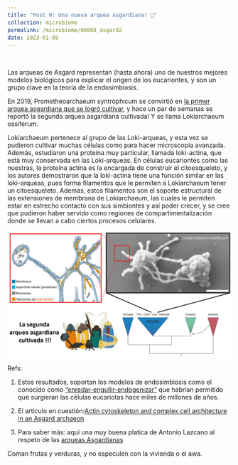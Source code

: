 ```yaml
---
title: "Post 9: Una nueva arquea asgardiana! 🎉"
collection: microbiome
permalink: /microbiome/00008_asgard2
date: 2023-01-05
---
```


&nbsp;


Las arqueas de Asgard representan (hasta ahora) uno de nuestros mejores modelos biológicos para explicar el origen de los eucariontes, y son un grupo clave en la teoría de la endosimbiosis. 

En 2019, Prometheoarchaeum syntrophicum se convirtió en [la primer arquea asgardiana que se logró cultivar](https://miangoar.github.io/microbiome/00002_asgard), y hace un par de semanas se reportó la segunda arquea asgardiana cultivada! Y se llama Lokiarchaeum ossiferum.

Lokiarchaeum pertenece al grupo de las Loki-arqueas, y esta vez se pudieron cultivar muchas células como para hacer microscopía avanzada. Además, estudiaron una proteína muy particular, llamada loki-actina, que está muy conservada en las Loki-arqueas. En células eucariontes como las nuestras, la proteína actina es la encargada de construir el citoesqueleto, y los autores demostraron que la loki-actina tiene una función similar en las loki-arqueas, pues forma filamentos que le permiten a Lokiarchaeum tener un citoesqueleto. Ademas, estos filamentos son el soporte estructural de las extensiones de membrana de Lokiarchaeum, las cuales le permiten estar en estrecho contacto con sus simbiontes y así poder crecer, y se cree que pudieron haber servido como regiones de compartimentalización donde se llevan a cabo ciertos procesos celulares.

![img1](/images/microbiome/00008_tree.jpg)

Refs:

1. Estos resultados, soportan los modelos de endosimbiosis como el conocido como [“enredar-engullir-endogenizar”](https://youtu.be/ckIbT93Qhjc?t=1472) que habrían permitido que surgieran las células eucariotas hace miles de millones de años.

2. El articulo en cuestión:[Actin cytoskeleton and complex cell architecture in an Asgard archaeon](https://www.nature.com/articles/s41586-022-05550-y)


4. Para saber más: aquí una muy buena platica de Antonio Lazcano al respeto de las [arqueas Asgardianas](https://youtu.be/bHR5yy3WSPo?t=4404)

Coman frutas y verduras, y no especulen con la vivienda o el awa.






